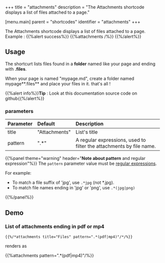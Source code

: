 +++
title = "attachments"
description = "The Attachments shortcode displays a list of files attached to a page."

[menu.main]
parent = "shortcodes"
identifier = "attachments"
+++

The Attachments shortcode displays a list of files attached to a page.  
Example :
{{%alert success%}}
{{%attachments  /%}}
{{%/alert%}}
## Usage 

The shortcurt lists files found in a **folder** named like your page and ending with **.files**.

When your page is named "mypage.md", create a folder named mypage**.files** and place your files in it. that's all !

{{%alert info%}}**Tip** : Look at this documentation source code on github{{%/alert%}}

### parameters

| Parameter | Default | Description |
|:--|:--|:--|
| title | "Attachments" | List's title  |
| pattern | ".*" | A regular expressions, used to filter the attachments by file name. |



{{%panel theme="warning" header="**Note about pattern** and regular expression"%}}
The `pattern` parameter value must be [regular expressions](https://en.wikipedia.org/wiki/Regular_expression). 

For example:

* To match a file suffix of 'jpg', use `.*jpg` (not *.jpg).
* To match file names ending in 'jpg' or 'png', use `.*(jpg|png)`

{{%/panel%}}


## Demo
### List of attachments ending in pdf or mp4

	{{%/*attachments title="Files" pattern=".*(pdf|mp4)"/*/%}}

renders as

{{%attachments  pattern=".*(pdf|mp4)"/%}}

